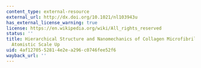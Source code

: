 ```yaml
---
content_type: external-resource
external_url: http://dx.doi.org/10.1021/nl103943u
has_external_license_warning: true
license: https://en.wikipedia.org/wiki/All_rights_reserved
status: ''
title: Hierarchical Structure and Nanomechanics of Collagen Microfibrils from the
  Atomistic Scale Up
uid: 4af12705-5281-4e2e-a296-c0746fee52f6
wayback_url: ''
---
```

